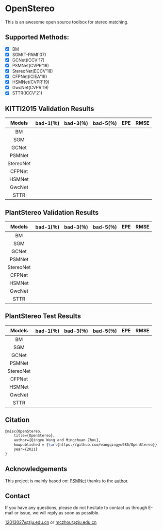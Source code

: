 # OpenStereo

This is an awesome open source toolbox for stereo matching.

## Supported Methods:

- [x] BM
- [x] SGM(T-PAMI'07)
- [x] GCNet(ICCV'17)
- [x] PSMNet(CVPR'18)
- [x] StereoNet(ECCV'18)
- [x] CFPNet(ICIEA'19)
- [x] HSMNet(CVPR'19)
- [x] GwcNet(CVPR'19)
- [x] STTR(ICCV'21)

## KITTI2015 Validation Results

|  Models   | bad-1(％) | bad-3(％) | bad-5(％) | EPE  | RMSE |
| :-------: | :-------: | :-------: | :-------: | :--: | :--: |
|    BM     |           |           |           |      |      |
|    SGM    |           |           |           |      |      |
|   GCNet   |           |           |           |      |      |
|  PSMNet   |           |           |           |      |      |
| StereoNet |           |           |           |      |      |
|  CFPNet   |           |           |           |      |      |
|  HSMNet   |           |           |           |      |      |
|  GwcNet   |           |           |           |      |      |
|   STTR    |           |           |           |      |      |

## PlantStereo Validation Results

|  Models   | bad-1(％) | bad-3(％) | bad-5(％) | EPE  | RMSE |
| :-------: | :-------: | :-------: | :-------: | :--: | :--: |
|    BM     |           |           |           |      |      |
|    SGM    |           |           |           |      |      |
|   GCNet   |           |           |           |      |      |
|  PSMNet   |           |           |           |      |      |
| StereoNet |           |           |           |      |      |
|  CFPNet   |           |           |           |      |      |
|  HSMNet   |           |           |           |      |      |
|  GwcNet   |           |           |           |      |      |
|   STTR    |           |           |           |      |      |

## PlantStereo Test Results

|  Models   | bad-1(％) | bad-3(％) | bad-5(％) | EPE  | RMSE |
| :-------: | :-------: | :-------: | :-------: | :--: | :--: |
|    BM     |           |           |           |      |      |
|    SGM    |           |           |           |      |      |
|   GCNet   |           |           |           |      |      |
|  PSMNet   |           |           |           |      |      |
| StereoNet |           |           |           |      |      |
|  CFPNet   |           |           |           |      |      |
|  HSMNet   |           |           |           |      |      |
|  GwcNet   |           |           |           |      |      |
|   STTR    |           |           |           |      |      |

## Citation

```tex
@misc{OpenStereo,
    title={OpenStereo},
    author={Qingyu Wang and Mingchuan Zhou},
    howpublished = {\url{https://github.com/wangqingyu985/OpenStereo}},
    year={2021}
}
```



## Acknowledgements
This project is mainly based on: [PSMNet](https://github.com/KinglittleQ/PSMNet) thanks to the [author](https://github.com/KinglittleQ).

## Contact

If you have any questions, please do not hesitate to contact us through E-mail or issue, we will reply as soon as possible.

12013027@zju.edu.cn or mczhou@zju.edu.cn